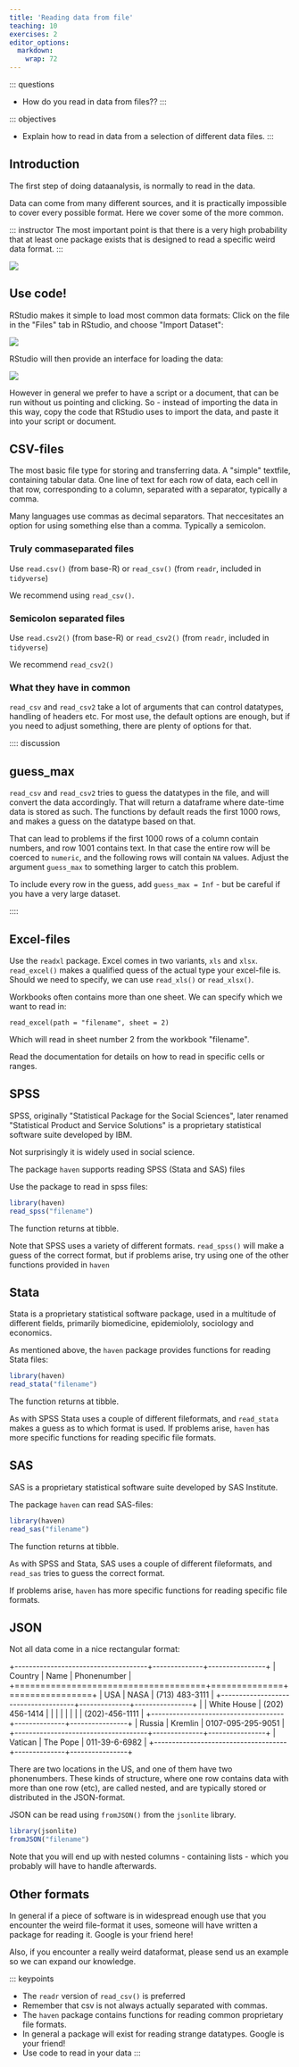 ```yaml
---
title: 'Reading data from file'
teaching: 10
exercises: 2
editor_options: 
  markdown: 
    wrap: 72
---
```


::: questions
-   How do you read in data from files??
:::

::: objectives
-   Explain how to read in data from a selection of different data
    files.
:::

## Introduction

The first step of doing dataanalysis, is normally to read in the data.

Data can come from many different sources, and it is practically
impossible to cover every possible format. Here we cover some of the
more common.

::: instructor
The most important point is that there is a very high probability that
at least one package exists that is designed to read a specific weird
data format.
:::

![](fig/manyfiles.webp)

## Use code!

RStudio makes it simple to load most common data formats: Click on
the file in the "Files" tab in RStudio, and choose "Import Dataset":

![](fig/import-file.png)



RStudio will then provide an interface for loading the data:

![](fig/data_import.png)

However in general we prefer to have a script or a document, that can be
run without us pointing and clicking. So - instead of importing the data
in this way, copy the code that RStudio uses to import the data, and
paste it into your script or document.

## CSV-files

The most basic file type for storing and transferring data. A "simple"
textfile, containing tabular data. One line of text for each row of
data, each cell in that row, corresponding to a column, separated with a
separator, typically a comma.

Many languages use commas as decimal separators. That neccesitates an
option for using something else than a comma. Typically a semicolon.

### Truly commaseparated files

Use `read.csv()` (from base-R) or `read_csv()` (from `readr`, included
in `tidyverse`)

We recommend using `read_csv()`.

### Semicolon separated files

Use `read.csv2()` (from base-R) or `read_csv2()` (from `readr`, included
in `tidyverse`)

We recommend `read_csv2()`

### What they have in common

`read_csv` and `read_csv2` take a lot of arguments that can control
datatypes, handling of headers etc. For most use, the default options
are enough, but if you need to adjust something, there are plenty of
options for that.

:::: discussion
## guess_max

`read_csv` and `read_csv2` tries to guess the datatypes in the file, and
will convert the data accordingly. That will return a dataframe where
date-time data is stored as such. The functions by default reads the
first 1000 rows, and makes a guess on the datatype based on that.

That can lead to problems if the first 1000 rows of a column contain
numbers, and row 1001 contains text. In that case the entire row will be
coerced to `numeric`, and the following rows will contain `NA` values.
Adjust the argument `guess_max` to something larger to catch this
problem.

To include every row in the guess, add `guess_max = Inf` - but be
careful if you have a very large dataset.

::::

## Excel-files

Use the `readxl` package. Excel comes in two variants, `xls` and `xlsx`.
`read_excel()` makes a qualified quess of the actual type your
excel-file is. Should we need to specify, we can use `read_xls()` or
`read_xlsx()`.

Workbooks often contains more than one sheet. We can specify which we
want to read in:

`read_excel(path = "filename", sheet = 2)`

Which will read in sheet number 2 from the workbook "filename".

Read the documentation for details on how to read in specific cells or
ranges.

## SPSS

SPSS, originally "Statistical Package for the Social Sciences", later
renamed "Statistical Product and Service Solutions" is a proprietary
statistical software suite developed by IBM.

Not surprisingly it is widely used in social science.

The package `haven` supports reading SPSS (Stata and SAS) files

Use the package to read in spss files:


``` r
library(haven)
read_spss("filename")
```

The function returns at tibble.

Note that SPSS uses a variety of different formats. `read_spss()` will
make a guess of the correct format, but if problems arise, try using one
of the other functions provided in `haven`

## Stata

Stata is a proprietary statistical software package, used in a multitude
of different fields, primarily biomedicine, epidemiololy, sociology and
economics.

As mentioned above, the `haven` package provides functions for reading
Stata files:


``` r
library(haven)
read_stata("filename")
```

The function returns at tibble.

As with SPSS Stata uses a couple of different fileformats, and
`read_stata` makes a guess as to which format is used. If problems
arise, `haven` has more specific functions for reading specific file
formats.

## SAS

SAS is a proprietary statistical software suite developed by SAS
Institute.

The package `haven` can read SAS-files:


``` r
library(haven)
read_sas("filename")
```

The function returns at tibble.

As with SPSS and Stata, SAS uses a couple of different fileformats, and
`read_sas` tries to guess the correct format.

If problems arise, `haven` has more specific functions for reading
specific file formats.

## JSON

Not all data come in a nice rectangular format:

+-------------------------------------+--------------+----------------+
| Country                             | Name         | Phonenumber    |
+=====================================+==============+================+
| USA                                 | NASA         | (713) 483-3111 |
+-------------------------------------+--------------+----------------+
|                                     | White House  | (202) 456-1414 |
|                                     |              |                |
|                                     |              | (202)-456-1111 |
+-------------------------------------+--------------+----------------+
| Russia                              | Kremlin      | 0107-095-295-9051 |
+-------------------------------------+--------------+----------------+
| Vatican                             | The Pope     | 011-39-6-6982  |
+-------------------------------------+--------------+----------------+

There are two locations in the US, and one of them have two phonenumbers.
These kinds of structure, where one row contains data with more than one
row (etc), are called nested, and are typically stored or distributed in the
JSON-format.

JSON can be read using `fromJSON()` from the `jsonlite` library.

``` r
library(jsonlite)
fromJSON("filename")
```

Note that you will end up with nested columns - containing lists - which you 
probably will have to handle afterwards.


## Other formats

In general if a piece of software is in widespread enough use that you
encounter the weird file-format it uses, someone will have written a
package for reading it. Google is your friend here!

Also, if you encounter a really weird dataformat, please send us an
example so we can expand our knowledge.

::: keypoints
-   The `readr` version of `read_csv()` is preferred
-   Remember that csv is not always actually separated with commas.
-   The `haven` package contains functions for reading common
    proprietary file formats.
-   In general a package will exist for reading strange datatypes.
    Google is your friend!
-   Use code to read in your data
:::
